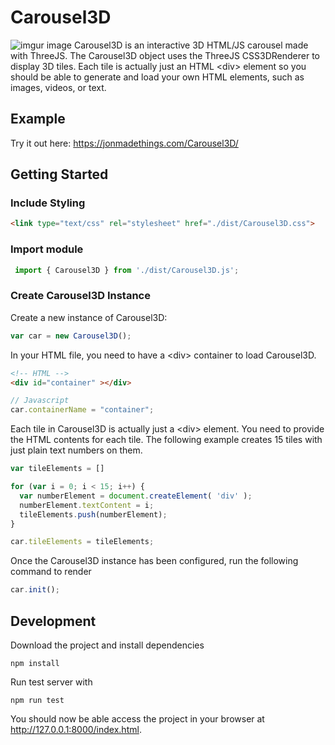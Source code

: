 # Carousel3D

![imgur image](https://i.imgur.com/uMbWhRk.png)
Carousel3D is an interactive 3D HTML/JS carousel made with ThreeJS. The Carousel3D object uses the ThreeJS CSS3DRenderer to display 3D tiles. Each tile is actually just an HTML \<div\> element so you should be able to generate and load your own HTML elements, such as images, videos, or text.

## Example

Try it out here: https://jonmadethings.com/Carousel3D/



## Getting Started

### Include Styling

```HTML
<link type="text/css" rel="stylesheet" href="./dist/Carousel3D.css">
```

### Import module

```Javascript
 import { Carousel3D } from './dist/Carousel3D.js';
```

### Create Carousel3D Instance
Create a new instance of Carousel3D:
```Javascript
var car = new Carousel3D();
```

In your HTML file, you need to have a \<div\> container to load Carousel3D.
```HTML
<!-- HTML -->
<div id="container" ></div>
```
```Javascript
// Javascript
car.containerName = "container";
```

Each tile in Carousel3D is actually just a \<div\> element. You need to provide the HTML contents for each tile. The following example creates 15 tiles with just plain text numbers on them.

```Javascript
var tileElements = []

for (var i = 0; i < 15; i++) {
  var numberElement = document.createElement( 'div' );
  numberElement.textContent = i;
  tileElements.push(numberElement);
}

car.tileElements = tileElements;
```

Once the Carousel3D instance has been configured, run the following command to render

```Javascript
car.init();
```

## Development
Download the project and install dependencies
```
npm install
```

Run test server with 
```
npm run test
```
You should now be able access the project in your browser at http://127.0.0.1:8000/index.html.

